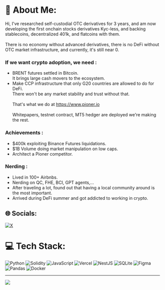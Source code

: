 # 💫 About Me:
Hi, I've researched self-custodial OTC derivatives for 3 years, and am now developing the first onchain stocks derivatives Kyc-less, and backing stablecoins, decentralized 401k, and flatcoins with them. <br><br>There is no economy without advanced derivatives, there is no DeFi without OTC market infrastructure, and currently, it's still near 0.

### If we want crypto adoption, we need :
- BRENT futures settled in Bitcoin. <br>It brings large cash movers to the ecosystem.<be>
- Make CCP infrastructure that only G20 countries are allowed to do for DeFi. <br>There won't be any market stability and trust without that.<br><br>That's what we do at https://www.pioner.io<br><br>Whitepapers, testnet contract, MT5 hedger are deployed we're making the rest.<be>

### Achievements :
- $400k exploiting Binance Futures liquidations.
- $1B Volume doing market manipulation on low caps.
- Architect a Pioner competitor.


### Nerding :
- Lived in 100+ Airbnbs.
- Nerding on QC, FHE, BCI, GPT agents,...
- After traveling a lot, found out that having a local community around is the most important.
- Arrived during DeFi summer and got addicted to working in crypto.


## 🌐 Socials:
[![X](https://img.shields.io/badge/X-black.svg?logo=X&logoColor=white)](https://x.com/Brillaugte_) 

# 💻 Tech Stack:
![Python](https://img.shields.io/badge/python-3670A0?style=for-the-badge&logo=python&logoColor=ffdd54) ![Solidity](https://img.shields.io/badge/Solidity-%23363636.svg?style=for-the-badge&logo=solidity&logoColor=white) ![JavaScript](https://img.shields.io/badge/javascript-%23323330.svg?style=for-the-badge&logo=javascript&logoColor=%23F7DF1E) ![Vercel](https://img.shields.io/badge/vercel-%23000000.svg?style=for-the-badge&logo=vercel&logoColor=white) ![NestJS](https://img.shields.io/badge/nestjs-%23E0234E.svg?style=for-the-badge&logo=nestjs&logoColor=white) ![SQLite](https://img.shields.io/badge/sqlite-%2307405e.svg?style=for-the-badge&logo=sqlite&logoColor=white) ![Figma](https://img.shields.io/badge/figma-%23F24E1E.svg?style=for-the-badge&logo=figma&logoColor=white) ![Pandas](https://img.shields.io/badge/pandas-%23150458.svg?style=for-the-badge&logo=pandas&logoColor=white) ![Docker](https://img.shields.io/badge/docker-%230db7ed.svg?style=for-the-badge&logo=docker&logoColor=white)

---
[![](https://visitcount.itsvg.in/api?id=Brillaugte&icon=0&color=0)](https://visitcount.itsvg.in)

<!-- Proudly created with GPRM ( https://gprm.itsvg.in ) -->
